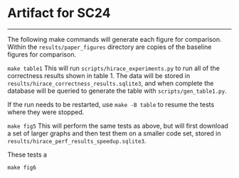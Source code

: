 # Artifact for SC24

---

The following make commands will generate each figure for comparison. Within the `results/paper_figures` directory are copies of the baseline figures for comparison.

`make table1`
This will run `scripts/hirace_experiments.py` to run all of the correctness results shown in table 1. The data will be stored in `results/hirace_correctness_results.sqlite3`, and when complete the database will be queried to generate the table with `scripts/gen_table1.py`.

If the run needs to be restarted, use `make -B table` to resume the tests where they were stopped.




`make fig5`
This will perform the same tests as above, but will first download a set of larger graphs and then test them on a smaller code set, stored in `results/hirace_perf_results_speedup.sqlite3`.

These tests a


`make fig6`

